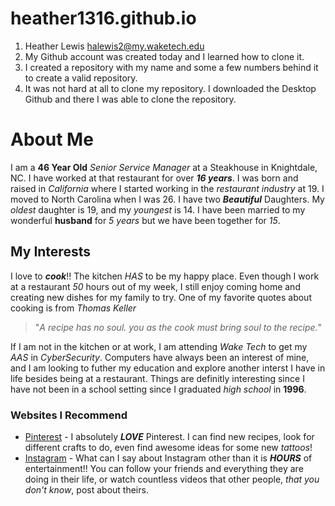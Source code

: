 # heather1316.github.io

1. Heather Lewis halewis2@my.waketech.edu
2. My Github account was created today and I learned how to clone it. 
3. I created a repository with my name and some a few numbers behind it to create a valid repository. 
4. It was not hard at all to clone my repository. I downloaded the Desktop Github and there I was able to clone the repository. 

# About Me
I am a **46 Year Old** _Senior Service Manager_ at a Steakhouse in Knightdale, NC. I have worked at that restaurant for over ***16 years***. I was born and raised in _California_ where I started working in the _restaurant industry_ at 19. I moved to North Carolina when I was 26. I have two **_Beautiful_** Daughters. My _oldest_ daughter is 19, and my _youngest_ is 14. I have been married to my wonderful **husband** for _5 years_ but we have been together for _15_.
## My Interests
I love to ***cook***!! The kitchen _HAS_ to be my happy place. Even though I work at a restaurant _50_ hours out of my week, I still enjoy coming home and creating new dishes for my family to try. One of my favorite quotes about cooking is from _Thomas Keller_
>"_A recipe has no soul. you as the cook must bring soul to the recipe._"

If I am not in the kitchen or at work, I am attending _Wake Tech_ to get my _AAS_ in _CyberSecurity_. Computers have always been an interest of mine, and I am looking to futher my education and explore another interst I have in life besides being at a restaurant. Things are definitly interesting since I have not been in a school setting since I graduated _high school_ in **1996**.
### Websites I Recommend
- [Pinterest](https://www.pinterest.com/) -  I absolutely **_LOVE_** Pinterest. I can find new recipes, look for different crafts to do, even find awesome ideas for some new _tattoos_!
- [Instagram](https://www.instagram.com/) - What can I say about Instagram other than it is **_HOURS_** of entertainment!! You can follow your friends and everything they are doing in their life, or watch countless videos that other people, _that you don't know_, post about theirs.
